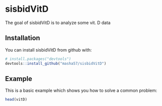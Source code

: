 # sisbidVitD

The goal of sisbidVitD is to analyze some vit. D data

## Installation

You can install sisbidVitD from github with:


``` r
# install.packages("devtools")
devtools::install_github("masha57/sisbidVitD")
```

## Example

This is a basic example which shows you how to solve a common problem:

``` r
head(vitD)
```
